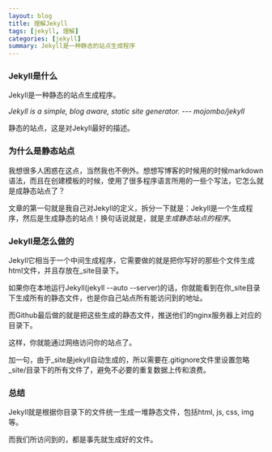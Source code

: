 ```yaml
---
layout: blog
title: 理解Jekyll
tags: [jekyll, 理解]
categories: [jekyll]
summary: Jekyll是一种静态的站点生成程序
---
```

### Jekyll是什么
Jekyll是一种静态的站点生成程序。

<cite>Jekyll is a simple, blog aware, static site generator. --- mojombo/jekyll</cite>

静态的站点，这是对Jekyll最好的描述。
### 为什么是静态站点
我想很多人困惑在这点，当然我也不例外。想想写博客的时候用的时候markdown语法，而且在创建模板的时候，使用了很多程序语言所用的一些个写法，它怎么就是成静态站点了？

文章的第一句就是我自己对Jekyll的定义，拆分一下就是：Jekyll是一个生成程序，然后是生成静态的站点！换句话说就是，就是*生成静态站点的程序*。

### Jekyll是怎么做的
Jekyll它相当于一个中间生成程序，它需要做的就是把你写好的那些个文件生成html文件，并且存放在_site目录下。

如果你在本地运行Jekyll(jekyll --auto --server)的话，你就能看到在你_site目录下生成所有的静态文件，也是你自己站点所有能访问到的地址。

而Github最后做的就是把这些生成的静态文件，推送他们的nginx服务器上对应的目录下。

这样，你就能通过网络访问你的站点了。

加一句，由于\_site是jekyll自动生成的，所以需要在.gitignore文件里设置忽略\_site/目录下的所有文件了，避免不必要的重复数据上传和浪费。
### 总结
Jekyll就是根据你目录下的文件统一生成一堆静态文件，包括html, js, css, img等。

而我们所访问到的，都是事先就生成好的文件。
